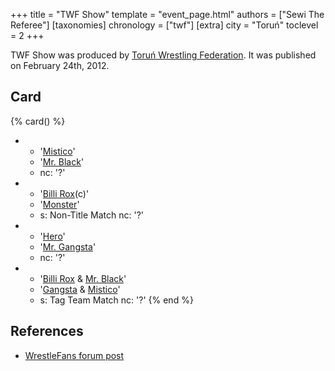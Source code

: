 +++
title = "TWF Show"
template = "event_page.html"
authors = ["Sewi The Referee"]
[taxonomies]
chronology = ["twf"]
[extra]
city = "Toruń"
toclevel = 2
+++

TWF Show was produced by [Toruń Wrestling Federation](@/o/twf.md). It was published on February 24th, 2012.

## Card

{% card() %}
- - '[Mistico](@/w/mistico.md)'
  - '[Mr. Black](@/w/mr-black.md)'
  - nc: '?'
- - '[Billi Rox](@/w/corin-mear.md)(c)'
  - '[Monster](@/w/chris-hunter.md)'
  - s: Non-Title Match
    nc: '?'
- - '[Hero](@/w/pj-blake.md)'
  - '[Mr. Gangsta](@/w/gangsta.md)'
  - nc: '?'
- - '[Billi Rox](@/w/corin-mear.md) & [Mr. Black](@/w/mr-black.md)'
  - '[Gangsta](@/w/gangsta.md) & [Mistico](@/w/mistico.md)'
  - s: Tag Team Match
    nc: '?'
{% end %}

## References

* [WrestleFans forum post](https://wrestlefans.pl/forum/viewtopic.php?f=59&t=28157)

